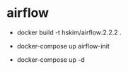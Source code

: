 # airflow

- docker build -t hskim/airflow:2.2.2 .

- docker-compose up airflow-init

- docker-compose up -d